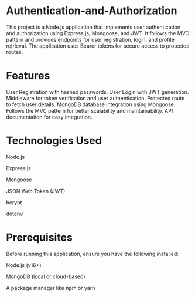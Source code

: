 # Authentication-and-Authorization

This project is a Node.js application that implements user authentication and authorization using Express.js, Mongoose, and JWT. It follows the MVC pattern and provides endpoints for user registration, login, and profile retrieval. The application uses Bearer tokens for secure access to protected routes.

# Features


User Registration with hashed passwords.
User Login with JWT generation.
Middleware for token verification and user authentication.
Protected route to fetch user details.
MongoDB database integration using Mongoose.
Follows the MVC pattern for better scalability and maintainability.
API documentation for easy integration.

# Technologies Used


Node.js


Express.js


Mongoose


JSON Web Token (JWT)


bcrypt


dotenv



# Prerequisites


Before running this application, ensure you have the following installed:


Node.js (v16+)


MongoDB (local or cloud-based)


A package manager like npm or yarn



